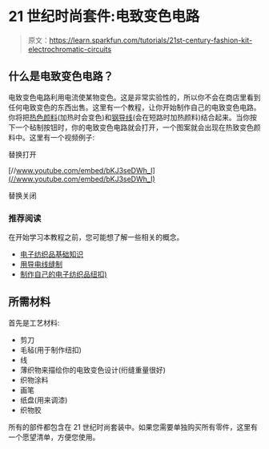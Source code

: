 # 21 世纪时尚套件:电致变色电路

> 原文：<https://learn.sparkfun.com/tutorials/21st-century-fashion-kit-electrochromatic-circuits>

## 什么是电致变色电路？

电致变色电路利用电流使某物变色。这是非常实验性的，所以你不会在商店里看到任何电致变色的东西出售。这里有一个教程，让你开始制作自己的电致变色电路。你将把[热色颜料](https://www.sparkfun.com/search/results?term=Thermochromatic+Pigment)(加热时会变色)和[钢导线](https://www.sparkfun.com/search/results?term=conductive+thread)(会在短路时加热颜料)结合起来。当你按下一个毡制按钮时，你的电致变色电路就会打开，一个图案就会出现在热致变色颜料中。这里有一个视频例子:

替换打开

[//www.youtube.com/embed/bKJ3seDWh_I](//www.youtube.com/embed/bKJ3seDWh_I)

替换关闭

### 推荐阅读

在开始学习本教程之前，您可能想了解一些相关的概念。

*   [电子纺织品基础知识](https://learn.sparkfun.com/tutorials/e-textile-basics)
*   [用导电线缝制](https://learn.sparkfun.com/tutorials/sewing-with-conductive-thread)
*   [制作自己的电子纺织品纽扣)](https://learn.sparkfun.com/tutorials/ldk-experiment-4-make-your-own-button)

## 所需材料

首先是工艺材料:

*   剪刀
*   毛毡(用于制作纽扣)
*   线
*   薄织物来描绘你的电致变色设计(绗缝重量很好)
*   织物涂料
*   画笔
*   纸盘(用来调漆)
*   织物胶

所有的部件都包含在 21 世纪时尚套装中。如果您需要单独购买所有零件，这里有一个愿望清单，方便您使用。